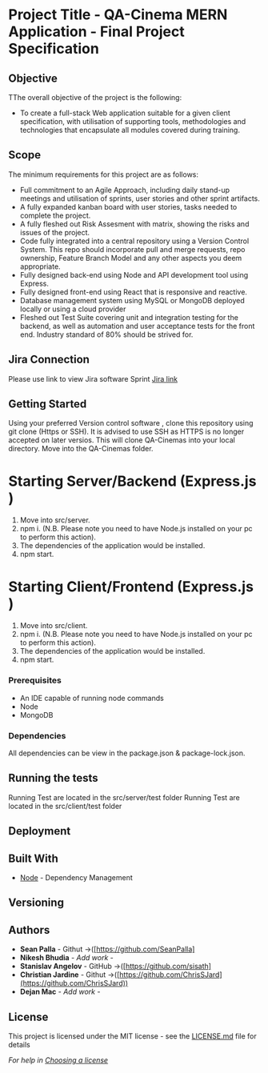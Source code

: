 # Project Title -  QA-Cinema MERN Application - Final Project Specification

## Objective

TThe overall objective of the project is the following:

* To create a full-stack Web application suitable for a given client specification, with utilisation of supporting tools, methodologies and technologies that encapsulate all modules covered during training.

## Scope
The minimum requirements for this project are as follows:

* Full commitment to an Agile Approach, including daily stand-up meetings and utilisation of sprints, user stories and other sprint artifacts.
* A fully expanded kanban board with user stories, tasks needed to complete the project.
* A fully fleshed out Risk Assesment with matrix, showing the risks and issues of the project.
* Code fully integrated into a central repository using a Version Control System. This repo should incorporate pull and merge requests, repo ownership, Feature Branch Model and any other aspects you deem appropriate.
* Fully designed back-end using Node and API development tool using Express.
* Fully designed front-end using React that is responsive and reactive.
* Database management system using MySQL or MongoDB deployed locally or using a cloud provider
* Fleshed out Test Suite covering unit and integration testing for the backend, as well as automation and user acceptance tests for the front end. Industry standard of 80% should be strived for.

## Jira Connection

Please use link to view Jira software Sprint
[Jira link](https://seanpalla.atlassian.net/jira/software/projects/QC/boards/7/roadmap)

## Getting Started

Using your preferred Version control software , clone this repository using git clone (Https or SSH). It is advised to use SSH as HTTPS is no longer accepted on later versios.
This will clone QA-Cinemas into your local directory. Move into the QA-Cinemas folder.

# Starting Server/Backend (Express.js )
1. Move into src/server.
2. npm i. (N.B. Please note you need to have Node.js installed on your pc to perform this action).
3. The dependencies of the application would be installed.
4. npm start.

# Starting Client/Frontend (Express.js )
1. Move into src/client.
2. npm i. (N.B. Please note you need to have Node.js installed on your pc to perform this action).
3. The dependencies of the application would be installed.
4. npm start.

### Prerequisites

* An IDE capable of running node commands 
* Node
* MongoDB  

### Dependencies
All dependencies can be view in the package.json & package-lock.json.

 
## Running the tests

Running Test are located in the src/server/test folder
Running Test are located in the src/client/test folder

## Deployment

## Built With

* [Node](https://nodejs.org/en/) - Dependency Management

## Versioning

## Authors

* **Sean Palla**  - Githut ->([https://github.com/SeanPalla]
* **Nikesh Bhudia** - *Add work* - 
* **Stanislav Angelov** - GitHub ->([https://github.com/sisath]
* **Christian Jardine** - Githut ->([https://github.com/ChrisSJard](https://github.com/ChrisSJard)) 
* **Dejan Mac** - *Add work* -  
## License

This project is licensed under the MIT license - see the [LICENSE.md](LICENSE.md) file for details 

*For help in [Choosing a license](https://choosealicense.com/)*
